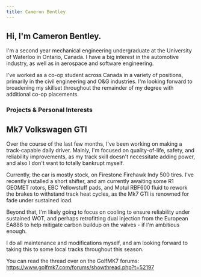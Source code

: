```yaml
---
title: Cameron Bentley
---
```


## Hi, I'm Cameron Bentley.

I'm a second year mechanical engineering undergraduate at the University of Waterloo in Ontario, Canada. I have a big interest in the automotive industry, as well as in aerospace and software engineering. 

I've worked as a co-op student across Canada in a variety of positions, primarily in the civil engineering and O&G industries. I'm looking forward to broadening my skillset throughout the remainder of my degree with additional co-op placements.

### Projects & Personal Interests
## Mk7 Volkswagen GTI

Over the course of the last few months, I've been working on making a track-capable daily driver. 
Mainly, I'm focused on quality-of-life, safety, and reliability improvements, as my track skill doesn't necessitate adding power, and also I don't want to totally bankrupt myself.

Currently, the car is mostly stock, on Firestone Firehawk Indy 500 tires. I've recently installed a short shifter, and am currently awaiting some R1 GEOMET rotors, EBC Yellowstuff pads, and Motul RBF600 fluid to rework the brakes to withstand track heat cycles, as the Mk7 GTI is renowned for fade under sustained load.

Beyond that, I'm likely going to focus on cooling to ensure reliability under sustained WOT, and perhaps retrofitting dual injection from the European EA888 to help mitigate carbon buildup on the valves - if I'm ambitious enough.

I do all maintenance and modifications myself, and am looking forward to taking this to some local tracks throughout this season. 

You can read the thread over on the GolfMK7 forums: https://www.golfmk7.com/forums/showthread.php?t=52197
